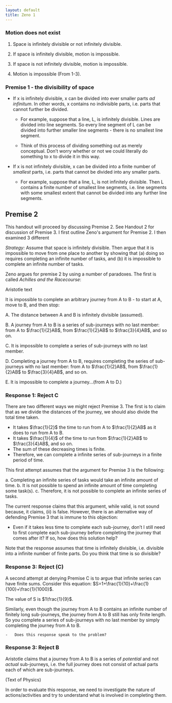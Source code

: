 ```yaml
---
layout: default
title: Zeno 1
---
```


### Motion does not exist 

1.  Space is infinitely divisible or not infinitely divisible.

2.  If space is infinitely divisible, motion is impossible.

3.  If space is not infinitely divisible, motion is impossible.

4.  Motion is impossible (From 1-3).


### Premise 1 - the divisibility of space 


-   If x is infinitely divisible, x can be divided into ever smaller
    parts *ad infinitum*. In other words, x contains no indivisible
    parts, i.e. parts that cannot further be divided.

    -   For example, suppose that a line, L, is infinitely divisible.
        Lines are divided into line segments. So every line segment of L
        can be divided into further smaller line segments - there is no
        smallest line segment.

    -   Think of this process of dividing something out as
        merely conceptual. Don’t worry whether or not we could literally
        do something to x to divide it in this way.

-   If x is not infinitely divisible, x can be divided into a finite
    number of *smallest* parts, i.e. parts that cannot be divided into
    any smaller parts.

    -   For example, suppose that a line, L, is not
        infinitely divisible. Then L contains a finite number of
        smallest line segments, i.e. line segments with some smallest
        extent that cannot be divided into any further line segments.

## Premise 2

This handout will proceed by discussing Premise 2. See Handout 2 for discussion of Premise 3. I first outline Zeno's argument for Premise 2.  I then examined 3 different 

*Strategy:* Assume that space is infinitely divisible. Then argue that
it is impossible to move from one place to another by showing that (a)
doing so requires completing an infinite number of tasks, and (b) it is
impossible to complete an infinite number of tasks.

Zeno argues for premise 2 by using a number of paradoxes. The first is called *Achilles and the Racecourse*:

Aristotle text

It is impossible to complete an arbitrary journey from A to B - to start
at A, move to B, and then stop: 

A.  The distance between A and B is infinitely divisible (assumed).

B.  A journey from A to B is a series of sub-journeys with no last
    member:  from A to  $\frac{1}{2}AB$, from $\frac{1}{2}AB$ to
    $\frac{3}{4}AB$, and so on.

C.  It is impossible to complete a series of sub-journeys with no
    last member.
    
D.  Completing a journey from A to B, requires completing the series of sub-journeys with no last member:  from A to  $\frac{1}{2}AB$, from $\frac{1}{2}AB$ to $\frac{3}{4}AB$, and so on.
    
E. It is impossible to complete a journey...(from A to D.) 


### Response 1: Reject C

There are two different ways we might reject Premise 3. The first is to claim that as we divide the distances of the journey, we should also divide the total time taken. 

+ It takes $\frac{1}{2}$ the time to run from A to $\frac{1}{2}AB$ as it does to run from A to B.
+ It takes $\frac{1}{4}$ of the time to run from $\frac{1}{2}AB$ to
    $\frac{3}{4}AB$, and so on. 
+ The sum of these decreasing times is finite. 
+ Therefore, we can complete a infinite series of sub-journeys in a finite period of time.

This first attempt assumes that the argument for Premise 3 is the following: 

a. Completing an infinite series of tasks would take an infinite amount of time. 
b. It is not possible to spend an infinite amount of time completing some task(s). 
c. Therefore, it is not possible to complete an infinite series of tasks. 

The current response claims that this argument, while valid, is not sound because, it claims, (ii) is false. However, there is an alternative way of defending Premise 3 that is immune to this objection: 

+ Even if it takes less time to complete each sub-journey, don’t I still need to first complete each sub-journey before completing the journey that comes after it? If so, how does this solution help?

Note that the response assumes that time is infinitely divisible, i.e.  divisible into a infinite number of finite parts. Do you think that time is so divisible?

### Response 3: Reject (C)

A second attempt at denying Premise C is to argue that infinite series can have finite sums. Consider this equation:
    $S=1+\frac{1}{10}+\frac{1}{100}+\frac{1}{1000}$. 

The value of S is $1\frac{1}{9}$.
    
Similarly, even though the journey from A to B contains an infinite number of finitely long sub-journeys, the journey from A to B still has only finite length. So you complete a series of sub-journeys with no last member by simply completing the
    journey from A to B.

    -   Does this response speak to the problem?



### Response 3: Reject B

Aristotle claims that a journey from A to B is a series of *potential* and not *actual* sub-journeys, i.e. the full journey does not consist of actual parts each of which are sub-journeys.

(Text of Physics)

In order to evaluate this response, we need to investigate the nature of actions/activities and try to understand what is involved in completing them.

